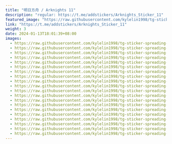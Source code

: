 ```yaml
---
title: "明日方舟 / Arknights 11"
description: "regular: https://t.me/addstickers/Arknights_Sticker_11"
featured_image: "https://raw.githubusercontent.com/kylelin1998/tg-sticker-spreading-worldwide-images/main/img/ad4b870d-3ad6-4078-ab5b-9ab776e1a302.jpg"
link: "https://t.me/addstickers/Arknights_Sticker_11"
weight: 3
date: 2024-01-13T18:01:39+08:00
images:
  - https://raw.githubusercontent.com/kylelin1998/tg-sticker-spreading-worldwide-images/main/img/ad4b870d-3ad6-4078-ab5b-9ab776e1a302.jpg
  - https://raw.githubusercontent.com/kylelin1998/tg-sticker-spreading-worldwide-images/main/img/0bdc2f5c-8918-4cb1-9d07-2bc978f2c22f.jpg
  - https://raw.githubusercontent.com/kylelin1998/tg-sticker-spreading-worldwide-images/main/img/51207869-69c6-4156-8285-b34297a814d5.jpg
  - https://raw.githubusercontent.com/kylelin1998/tg-sticker-spreading-worldwide-images/main/img/3416aecc-9951-4a05-9973-e6fcb26517f4.jpg
  - https://raw.githubusercontent.com/kylelin1998/tg-sticker-spreading-worldwide-images/main/img/b7a49dd2-d0cd-4fb3-a4dd-86f82bd48cb2.jpg
  - https://raw.githubusercontent.com/kylelin1998/tg-sticker-spreading-worldwide-images/main/img/bcab55c8-4d2f-4240-976d-25927fae19cb.jpg
  - https://raw.githubusercontent.com/kylelin1998/tg-sticker-spreading-worldwide-images/main/img/bdfee795-7ae9-4faf-aac2-231452729c54.jpg
  - https://raw.githubusercontent.com/kylelin1998/tg-sticker-spreading-worldwide-images/main/img/36ad7e3d-a0a5-46cc-9bf6-b7436b44f720.jpg
  - https://raw.githubusercontent.com/kylelin1998/tg-sticker-spreading-worldwide-images/main/img/324d85ab-5ff7-46f7-a28d-e32557a10fe6.jpg
  - https://raw.githubusercontent.com/kylelin1998/tg-sticker-spreading-worldwide-images/main/img/9d293516-30e7-493a-96f3-d3bd20fab876.jpg
  - https://raw.githubusercontent.com/kylelin1998/tg-sticker-spreading-worldwide-images/main/img/0513c6ba-3d0a-4534-a74f-c97f4e231043.jpg
  - https://raw.githubusercontent.com/kylelin1998/tg-sticker-spreading-worldwide-images/main/img/8ef410ce-01ee-4773-ab88-b93b65942323.jpg
  - https://raw.githubusercontent.com/kylelin1998/tg-sticker-spreading-worldwide-images/main/img/d2b7353b-00ba-4088-a944-c67db92b4466.jpg
  - https://raw.githubusercontent.com/kylelin1998/tg-sticker-spreading-worldwide-images/main/img/0698f348-5c61-4e49-ba8b-8410757d5e9e.jpg
  - https://raw.githubusercontent.com/kylelin1998/tg-sticker-spreading-worldwide-images/main/img/ad756ac3-e1a6-40f3-a3d9-7768740ead08.jpg
  - https://raw.githubusercontent.com/kylelin1998/tg-sticker-spreading-worldwide-images/main/img/121c794e-6b73-4fd3-bbfa-6e3a313fb461.jpg
  - https://raw.githubusercontent.com/kylelin1998/tg-sticker-spreading-worldwide-images/main/img/ee81a8cb-551c-46db-8a1c-cb7c73bad945.jpg
  - https://raw.githubusercontent.com/kylelin1998/tg-sticker-spreading-worldwide-images/main/img/50d93815-9601-4583-9585-5a36641fb8e5.jpg
  - https://raw.githubusercontent.com/kylelin1998/tg-sticker-spreading-worldwide-images/main/img/7cdeb97d-7700-4d59-87fc-a6fd4681207a.jpg
  - https://raw.githubusercontent.com/kylelin1998/tg-sticker-spreading-worldwide-images/main/img/98de03f5-6e0e-4ad7-991d-a53973b65a11.jpg
---
```

